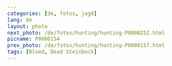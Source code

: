 ```yaml
---
categories: [de, fotos, jagd]
lang: de
layout: photo
next_photo: /de/fotos/hunting/hunting-P0000252.html
picname: P0000154
prev_photo: /de/fotos/hunting/hunting-P0000157.html
tags: [Blood, Dead Steinbock]
---
```


